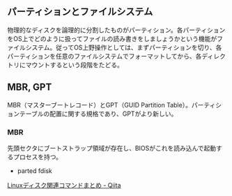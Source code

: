 パーティションとファイルシステム
----

物理的なディスクを論理的に分割したものがパーティション。各パーティションをOS上でどのように扱ってファイルの読み書きをしましょうかという機能がファイルシステム。従ってOS上野操作としては、まずパーティションを切り、各パーティションを任意のファイルシステムでフォーマットしてから、各ディレクトリにマウントするという段階をたどる。

MBR, GPT
----

MBR（マスターブートレコード）とGPT（GUID Partition Table）。パーティションテーブルの配置に関する規格であり、GPTがより新しい。

### MBR

先頭セクタにブートストラップ領域が存在し、BIOSがこれを読み込んで起動するプロセスを持つ。

* parted fdisk

[Linuxディスク関連コマンドまとめ - Qiita](http://qiita.com/aosho235/items/ad9a4764e77ba43c9d76)